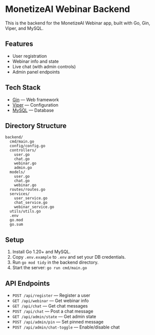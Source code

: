 # MonetizeAI Webinar Backend

This is the backend for the MonetizeAI Webinar app, built with Go, Gin, Viper, and MySQL.

## Features
- User registration
- Webinar info and state
- Live chat (with admin controls)
- Admin panel endpoints

## Tech Stack
- [Gin](https://github.com/gin-gonic/gin) — Web framework
- [Viper](https://github.com/spf13/viper) — Configuration
- [MySQL](https://www.mysql.com/) — Database

## Directory Structure
```
backend/
  cmd/main.go
  config/config.go
  controllers/
    user.go
    chat.go
    webinar.go
    admin.go
  models/
    user.go
    chat.go
    webinar.go
  routes/routes.go
  services/
    user_service.go
    chat_service.go
    webinar_service.go
  utils/utils.go
  .env
  go.mod
  go.sum
```

## Setup
1. Install Go 1.20+ and MySQL.
2. Copy `.env.example` to `.env` and set your DB credentials.
3. Run `go mod tidy` in the backend directory.
4. Start the server: `go run cmd/main.go`

## API Endpoints
- `POST /api/register` — Register a user
- `GET /api/webinar` — Get webinar info
- `GET /api/chat` — Get chat messages
- `POST /api/chat` — Post a chat message
- `GET /api/admin/state` — Get admin state
- `POST /api/admin/pin` — Set pinned message
- `POST /api/admin/chat-toggle` — Enable/disable chat 